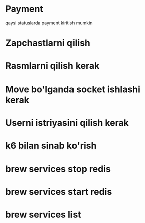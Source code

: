 # Payment

qaysi statuslarda payment kiritish mumkin

# Zapchastlarni qilish 
# Rasmlarni qilish kerak
# Move bo'lganda socket ishlashi kerak

# Userni istriyasini qilish kerak 

# k6 bilan sinab ko'rish 

# brew services stop redis
# brew services start redis
# brew services list

